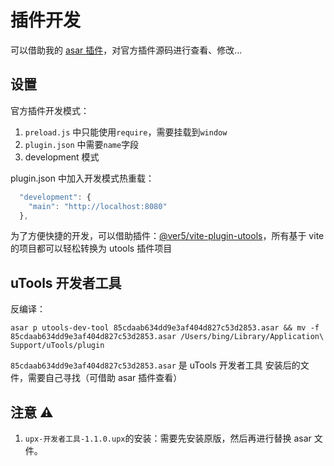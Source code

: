# 插件开发

可以借助我的 [asar 插件](https://github.com/ChandlerVer5/utools-plugin-asarer)，对官方插件源码进行查看、修改...

## 设置

官方插件开发模式：

1. `preload.js` 中只能使用`require`，需要挂载到`window`
2. `plugin.json` 中需要`name`字段
3. development 模式

plugin.json 中加入开发模式热重载：

```ts
  "development": {
    "main": "http://localhost:8080"
  },
```

为了方便快捷的开发，可以借助插件：[@ver5/vite-plugin-utools](https://github.com/ChandlerVer5/-ver5-vite-plugin-utools)，所有基于 vite 的项目都可以轻松转换为 utools 插件项目

## uTools 开发者工具

反编译：

```
asar p utools-dev-tool 85cdaab634dd9e3af404d827c53d2853.asar && mv -f 85cdaab634dd9e3af404d827c53d2853.asar /Users/bing/Library/Application\ Support/uTools/plugin
```

`85cdaab634dd9e3af404d827c53d2853.asar` 是 uTools 开发者工具 安装后的文件，需要自己寻找（可借助 asar 插件查看）

## 注意 ⚠️

1. `upx-开发者工具-1.1.0.upx`的安装：需要先安装原版，然后再进行替换 asar 文件。
